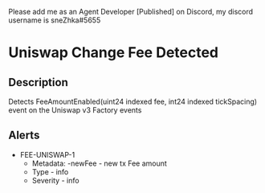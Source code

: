 Please add me as an Agent Developer [Published] on Discord, my discord username is sneZhka#5655


# Uniswap Change Fee Detected

## Description

Detects FeeAmountEnabled(uint24 indexed fee, int24 indexed tickSpacing) event on the Uniswap v3 Factory events

## Alerts
- FEE-UNISWAP-1
  - Metadata:
    -newFee - new tx Fee amount
  - Type - info
  - Severity - info
